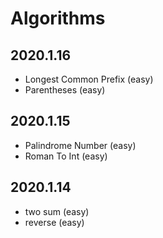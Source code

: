 # Algorithms

## 2020.1.16
  * Longest Common Prefix (easy)
  * Parentheses (easy)

## 2020.1.15
  * Palindrome Number (easy)
  * Roman To Int (easy)

## 2020.1.14
  * two sum (easy)
  * reverse (easy)


